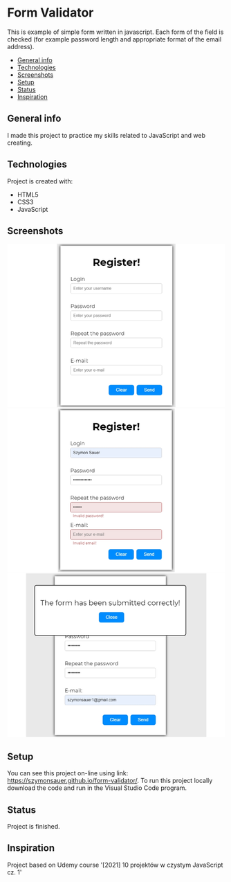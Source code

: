 # Form Validator
This is example of simple form written in javascript. 
Each form of the field is checked (for example password length and appropriate format of the email address).

* [General info](#general-info)
* [Technologies](#technologies)
* [Screenshots](#screenshots)
* [Setup](#setup)
* [Status](#status)
* [Inspiration](#inspiration)

## General info
I made this project to practice my skills related to JavaScript and web creating. 

## Technologies
Project is created with:
* HTML5
* CSS3
* JavaScript

## Screenshots
![Example screenshot](./img/form1.jpg)
![Example screenshot](./img/form2.jpg)
![Example screenshot](./img/form3.jpg)

## Setup
You can see this project on-line using link: https://szymonsauer.github.io/form-validator/.
To run this project locally download the code and run in the Visual Studio Code program. 

## Status
Project is finished.

## Inspiration
Project based on Udemy course '[2021] 10 projektów w czystym JavaScript cz. 1'
